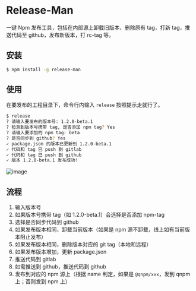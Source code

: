 # Release-Man

一键 Npm 发布工具，包括在内部源上卸载旧版本、删除原有 tag，打新 tag，推送代码至 github，发布新版本，打 rc-tag 等。

## 安装

```bash
$ npm install -g release-man
```

## 使用

在要发布的工程目录下，命令行内输入 `release` 按照提示走就行了。

```bash
$ release
? 请输入要发布的版本号: 1.2.0-beta.1
? 检测到版本号携带 tag, 是否添加 npm tag? Yes
? 请输入要添加的 npm tag: beta
? 是否同步到 github? Yes
✓ package.json 的版本已更新到 1.2.0-beta.1
✓ 代码和 tag 已 push 到 gitlab
✓ 代码和 tag 已 push 到 github
✓ 版本 1.2.0-beta.1 发布成功!
```

![image](http://ww4.sinaimg.cn/mw690/7921624bgw1faw1q0o7usg20dv0dit9m.gif)

## 流程

1. 输入版本号
2. 如果版本号携带 tag（如 1.2.0-beta.1）会选择是否添加 npm-tag
3. 选择是否同步代码到 github
4. 如果发布版本相同，卸载当前版本（如果是 npm 源不卸载，线上如有当前版本阻止发布）
5. 如果发布版本相同，删除版本对应的 git tag（本地和远程）
6. 如果发布版本增加，更新 package.json
7. 推送代码到 gitlab
8. 如需推送到 github，推送代码到 github
9. 发布到对应的 npm 源上（根据 name 判定，如果是 `@qnpm/xxx`，发到 qnpm 上；否则发到 npm 上）